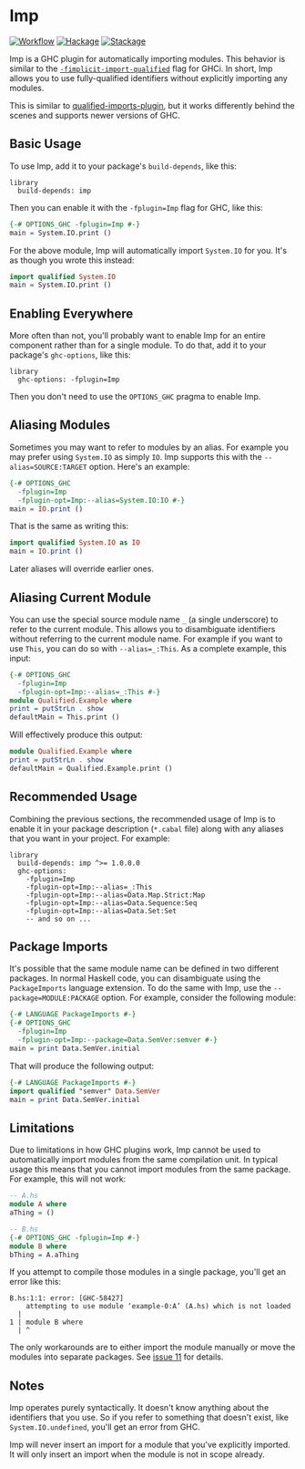 # Imp

[![Workflow](https://github.com/tfausak/imp/actions/workflows/workflow.yaml/badge.svg)](https://github.com/tfausak/imp/actions/workflows/workflow.yaml)
[![Hackage](https://badgen.net/hackage/v/imp)](https://hackage.haskell.org/package/imp)
[![Stackage](https://www.stackage.org/package/imp/badge/nightly?label=stackage)](https://www.stackage.org/package/imp)

Imp is a GHC plugin for automatically importing modules. This behavior is
similar to the [`-fimplicit-import-qualified`][1] flag for GHCi. In short, Imp
allows you to use fully-qualified identifiers without explicitly importing any
modules.

[1]: https://downloads.haskell.org/ghc/9.8.2/docs/users_guide/ghci.html#qualified-names

This is similar to [qualified-imports-plugin][2], but it works differently
behind the scenes and supports newer versions of GHC.

[2]: https://github.com/utdemir/qualified-imports-plugin

## Basic Usage

To use Imp, add it to your package's `build-depends`, like this:

``` cabal
library
  build-depends: imp
```

Then you can enable it with the `-fplugin=Imp` flag for GHC, like this:

``` hs
{-# OPTIONS_GHC -fplugin=Imp #-}
main = System.IO.print ()
```

For the above module, Imp will automatically import `System.IO` for you. It's
as though you wrote this instead:

``` hs
import qualified System.IO
main = System.IO.print ()
```

## Enabling Everywhere

More often than not, you'll probably want to enable Imp for an entire component
rather than for a single module. To do that, add it to your package's
`ghc-options`, like this:

``` cabal
library
  ghc-options: -fplugin=Imp
```

Then you don't need to use the `OPTIONS_GHC` pragma to enable Imp.

## Aliasing Modules

Sometimes you may want to refer to modules by an alias. For example you may
prefer using `System.IO` as simply `IO`. Imp supports this with the
`--alias=SOURCE:TARGET` option. Here's an example:

``` hs
{-# OPTIONS_GHC
  -fplugin=Imp
  -fplugin-opt=Imp:--alias=System.IO:IO #-}
main = IO.print ()
```

That is the same as writing this:

``` hs
import qualified System.IO as IO
main = IO.print ()
```

Later aliases will override earlier ones.

## Aliasing Current Module

You can use the special source module name `_` (a single underscore) to refer
to the current module. This allows you to disambiguate identifiers without
referring to the current module name. For example if you want to use `This`,
you can do so with `--alias=_:This`. As a complete example, this input:

``` hs
{-# OPTIONS_GHC
  -fplugin=Imp
  -fplugin-opt=Imp:--alias=_:This #-}
module Qualified.Example where
print = putStrLn . show
defaultMain = This.print ()
```

Will effectively produce this output:

``` hs
module Qualified.Example where
print = putStrLn . show
defaultMain = Qualified.Example.print ()
```

## Recommended Usage

Combining the previous sections, the recommended usage of Imp is to enable it
in your package description (`*.cabal` file) along with any aliases that you
want in your project. For example:

``` cabal
library
  build-depends: imp ^>= 1.0.0.0
  ghc-options:
    -fplugin=Imp
    -fplugin-opt=Imp:--alias=_:This
    -fplugin-opt=Imp:--alias=Data.Map.Strict:Map
    -fplugin-opt=Imp:--alias=Data.Sequence:Seq
    -fplugin-opt=Imp:--alias=Data.Set:Set
    -- and so on ...
```

## Package Imports

It's possible that the same module name can be defined in two different
packages. In normal Haskell code, you can disambiguate using the
`PackageImports` language extension. To do the same with Imp, use the
`--package=MODULE:PACKAGE` option. For example, consider the following module:

``` hs
{-# LANGUAGE PackageImports #-}
{-# OPTIONS_GHC
  -fplugin=Imp
  -fplugin-opt=Imp:--package=Data.SemVer:semver #-}
main = print Data.SemVer.initial
```

That will produce the following output:

``` hs
{-# LANGUAGE PackageImports #-}
import qualified "semver" Data.SemVer
main = print Data.SemVer.initial
```

## Limitations

Due to limitations in how GHC plugins work, Imp cannot be used to automatically
import modules from the same compilation unit. In typical usage this means that
you cannot import modules from the same package. For example, this will not
work:

``` hs
-- A.hs
module A where
aThing = ()

-- B.hs
{-# OPTIONS_GHC -fplugin=Imp #-}
module B where
bThing = A.aThing
```

If you attempt to compile those modules in a single package, you'll get an
error like this:

```
B.hs:1:1: error: [GHC-58427]
    attempting to use module ‘example-0:A’ (A.hs) which is not loaded
  |
1 | module B where
  | ^
```

The only workarounds are to either import the module manually or move the
modules into separate packages. See [issue 11][] for details.

[issue 11]: https://github.com/tfausak/imp/issues/11

## Notes

Imp operates purely syntactically. It doesn't know anything about the
identifiers that you use. So if you refer to something that doesn't exist, like
`System.IO.undefined`, you'll get an error from GHC.

Imp will never insert an import for a module that you've explicitly imported.
It will only insert an import when the module is not in scope already.
